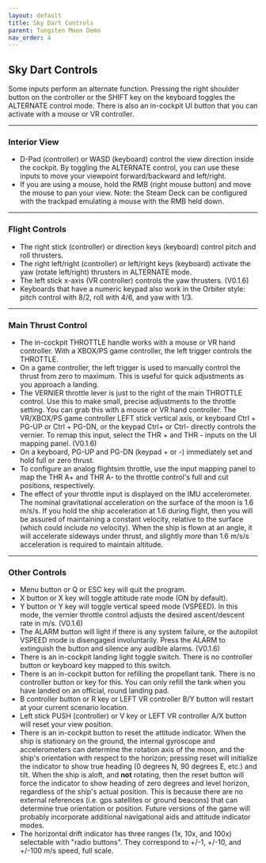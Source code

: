 ```yaml
---
layout: default
title: Sky Dart Controls
parent: Tungsten Moon Demo
nav_order: 4
---
```


## Sky Dart Controls
Some inputs perform an alternate function. Pressing the right shoulder button on the controller or the SHIFT key on the keyboard toggles the ALTERNATE control mode. There is also an in-cockpit UI button that you can activate with a mouse or VR controller.

---

### Interior View
* D-Pad (controller) or WASD (keyboard) control the view direction inside the cockpit. By toggling the ALTERNATE control, you can use these inputs to move your viewpoint forward/backward and left/right.
* If you are using a mouse, hold the RMB (right mouse button) and move the mouse to pan your view. Note: the Steam Deck can be configured with the trackpad emulating a mouse with the RMB held down.

---

### Flight Controls
* The right stick (controller) or direction keys (keyboard) control pitch and roll thrusters. 
* The right left/right (controller) or left/right keys (keyboard) activate the yaw (rotate left/right) thrusters in ALTERNATE mode.
* The left stick x-axis (VR controller) controls the yaw thrusters. (V0.1.6)
* Keyboards that have a numeric keypad also work in the Orbiter style: pitch control with 8/2, roll with 4/6, and yaw with 1/3.

---

### Main Thrust Control
* The in-cockpit THROTTLE handle works with a mouse or VR hand controller. With a XBOX/PS game controller, the left trigger controls the THROTTLE.
* On a game controller, the left trigger is used to manually control the thrust from zero to maximum. This is useful for quick adjustments as you approach a landing.
* The VERNIER throttle lever is just to the right of the main THROTTLE control. Use this to make small, precise adjustments to the throttle setting. You can grab this with a mouse or VR hand controller. The VR/XBOX/PS game controller LEFT stick vertical axis, or keyboard Ctrl + PG-UP or Ctrl + PG-DN, or the keypad Ctrl+ or Ctrl- directly controls the vernier. To remap this input, select the THR + and THR - inputs on the UI mapping panel. (V0.1.6)
* On a keyboard, PG-UP and PG-DN (keypad + or -) immediately set and hold full or zero thrust.
* To configure an analog flightsim throttle, use the input mapping panel to map the THR A+ and THR A- to the throttle control's full and cut positions, respectively.
* The effect of your throttle input is displayed on the IMU accelerometer. The nominal gravitational acceleration on the surface of the moon is 1.6 m/s/s. If you hold the ship acceleration at 1.6 during flight, then you  will be assured of maintaining a constant velocity, relative to the surface (which could include *no* velocity). When the ship is flown at an angle, it will accelerate sideways under thrust, and slightly *more* than 1.6 m/s/s acceleration is required to maintain altitude.

---

### Other Controls
* Menu button or Q or ESC key will quit the program.
* X button or X key will toggle attitude rate mode (ON by default).
* Y button or Y key will toggle vertical speed mode (VSPEED). In this mode, the vernier throttle control adjusts the desired ascent/descent rate in m/s. (V0.1.6)
* The ALARM button will light if there is any system failure, or the autopilot VSPEED mode is disengaged involuntarily. Press the ALARM to extinguish the button and silence any audible alarms. (V0.1.6)
* There is an in-cockpit landing light toggle switch. There is no controller button or keyboard key mapped to this switch.
* There is an in-cockpit button for refilling the propellant tank. There is no controller button or key for this. You can only refill the tank when you have landed on an official, round landing pad.
* B controller button or R key or LEFT VR controller B/Y button will restart at your current scenario location.
* Left stick PUSH (controller) or V key or LEFT VR controller A/X button will reset your view position.
* There is an in-cockpit button to reset the attitude indicator. When the ship is stationary on the ground, the internal gyroscope and accelerometers can determine the rotation axis of the moon, and the ship's orientation with respect to the horizon; pressing reset will initialize the indicator to show true heading (0 degrees N, 90 degrees E, etc.) and tilt. When the ship is aloft, and **not** rotating, then the reset button will force the indicator to show heading of zero degrees and level horizon, regardless of the ship's actual position. This is because there are no external references (i.e. gps satellites or ground beacons) that can determine true orientation or position. Future versions of the game will probably incorporate additional navigational aids and attitude indicator modes.
* The horizontal drift indicator has three ranges (1x, 10x, and 100x) selectable with "radio buttons". They correspond to +/-1, +/-10, and +/-100 m/s speed, full scale.